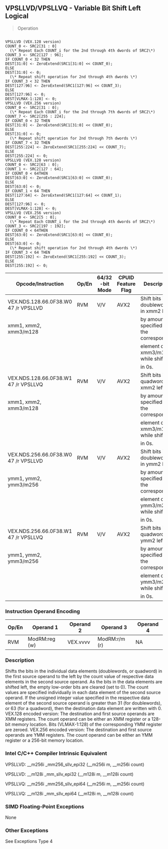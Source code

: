 ## VPSLLVD/VPSLLVQ  -  Variable Bit Shift Left Logical

> Operation
``` slim

VPSLLVD (VEX.128 version)
COUNT_0 <- SRC2[31 : 0]
  (\* Repeat Each COUNT_i for the 2nd through 4th dwords of SRC2\*)
COUNT_3 <- SRC2[127 : 96];
IF COUNT_0 < 32 THEN
DEST[31:0] <- ZeroExtend(SRC1[31:0] << COUNT_0);
ELSE
DEST[31:0] <- 0;
  (\* Repeat shift operation for 2nd through 4th dwords \*)
IF COUNT_3 < 32 THEN
DEST[127:96] <- ZeroExtend(SRC1[127:96] << COUNT_3);
ELSE
DEST[127:96] <- 0;
DEST[VLMAX-1:128] <- 0;
VPSLLVD (VEX.256 version)
COUNT_0 <- SRC2[31 : 0];
  (\* Repeat Each COUNT_i for the 2nd through 7th dwords of SRC2\*)
COUNT_7 <- SRC2[255 : 224];
IF COUNT_0 < 32 THEN
DEST[31:0] <- ZeroExtend(SRC1[31:0] << COUNT_0);
ELSE
DEST[31:0] <- 0;
  (\* Repeat shift operation for 2nd through 7th dwords \*)
IF COUNT_7 < 32 THEN
DEST[255:224] <- ZeroExtend(SRC1[255:224] << COUNT_7);
ELSE
DEST[255:224] <- 0;
VPSLLVQ (VEX.128 version)
COUNT_0 <- SRC2[63 : 0];
COUNT_1 <- SRC2[127 : 64];
IF COUNT_0 < 64THEN
DEST[63:0] <- ZeroExtend(SRC1[63:0] << COUNT_0);
ELSE
DEST[63:0] <- 0;
IF COUNT_1 < 64 THEN
DEST[127:64] <- ZeroExtend(SRC1[127:64] << COUNT_1);
ELSE
DEST[127:96] <- 0;
DEST[VLMAX-1:128] <- 0;
VPSLLVQ (VEX.256 version)
COUNT_0 <- SRC2[5 : 0];
  (\* Repeat Each COUNT_i for the 2nd through 4th dwords of SRC2\*)
COUNT_3 <- SRC2[197 : 192];
IF COUNT_0 < 64THEN
DEST[63:0] <- ZeroExtend(SRC1[63:0] << COUNT_0);
ELSE
DEST[63:0] <- 0;
  (\* Repeat shift operation for 2nd through 4th dwords \*)
IF COUNT_3 < 64 THEN
DEST[255:192] <- ZeroExtend(SRC1[255:192] << COUNT_3);
ELSE
DEST[255:192] <- 0;

```

 Opcode/Instruction                  | Op/En| 64/32 -bit Mode| CPUID Feature Flag| Description                             
 ---  | --- | --- | --- | ---
 VEX.NDS.128.66.0F38.W0 47 /r VPSLLVD| RVM  | V/V            | AVX2              | Shift bits in doublewords in xmm2 left  
 xmm1, xmm2, xmm3/m128               |      |                |                   | by amount specified in the corresponding
                                     |      |                |                   | element of xmm3/m128 while shifting     
                                     |      |                |                   | in 0s.                                  
 VEX.NDS.128.66.0F38.W1 47 /r VPSLLVQ| RVM  | V/V            | AVX2              | Shift bits in quadwords in xmm2 left    
 xmm1, xmm2, xmm3/m128               |      |                |                   | by amount specified in the corresponding
                                     |      |                |                   | element of xmm3/m128 while shifting     
                                     |      |                |                   | in 0s.                                  
 VEX.NDS.256.66.0F38.W0 47 /r VPSLLVD| RVM  | V/V            | AVX2              | Shift bits in doublewords in ymm2 left  
 ymm1, ymm2, ymm3/m256               |      |                |                   | by amount specified in the corresponding
                                     |      |                |                   | element of ymm3/m256 while shifting     
                                     |      |                |                   | in 0s.                                  
 VEX.NDS.256.66.0F38.W1 47 /r VPSLLVQ| RVM  | V/V            | AVX2              | Shift bits in quadwords in ymm2 left    
 ymm1, ymm2, ymm3/m256               |      |                |                   | by amount specified in the corresponding
                                     |      |                |                   | element of ymm3/m256 while shifting     
                                     |      |                |                   | in 0s.                                  

### Instruction Operand Encoding
 Op/En| Operand 1    | Operand 2| Operand 3    | Operand 4
 ---  | --- | --- | --- | ---
 RVM  | ModRM:reg (w)| VEX.vvvv | ModRM:r/m (r)| NA       

### Description
Shifts the bits in the individual data elements (doublewords, or quadword) in
the first source operand to the left by the count value of respective data elements
in the second source operand. As the bits in the data elements are shifted left,
the empty low-order bits are cleared (set to 0). The count values are specified
individually in each data element of the second source operand. If the unsigned
integer value specified in the respective data element of the second source
operand is greater than 31 (for doublewords), or 63 (for a quadword), then the
destination data element are written with 0. VEX.128 encoded version: The destination
and first source operands are XMM registers. The count operand can be either
an XMM register or a 128-bit memory location. Bits (VLMAX-1:128) of the corresponding
YMM register are zeroed. VEX.256 encoded version: The destination and first
source operands are YMM registers. The count operand can be either an YMM register
or a 256-bit memory location.



### Intel C/C++ Compiler Intrinsic Equivalent
VPSLLVD: __m256i _mm256_sllv_epi32 (__m256i m, __m256i count)

VPSLLVD: __m128i _mm_sllv_epi32 (__m128i m, __m128i count)

VPSLLVQ: __m256i _mm256_sllv_epi64 (__m256i m, __m256i count)

VPSLLVQ: __m128i _mm_sllv_epi64 (__m128i m, __m128i count)


### SIMD Floating-Point Exceptions
None


### Other Exceptions
See Exceptions Type 4
